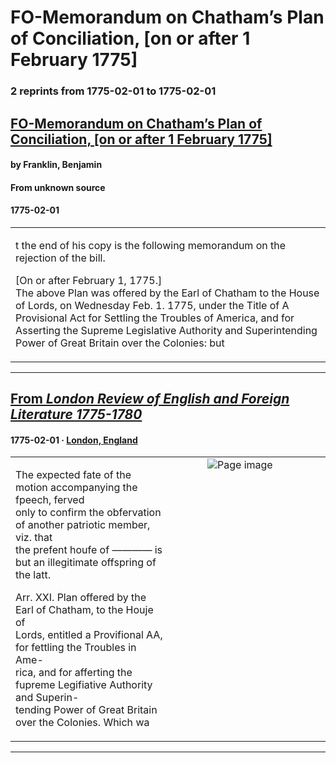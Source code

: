 
# FO-Memorandum on Chatham’s Plan of Conciliation, [on or after 1 February 1775]

### 2 reprints from 1775-02-01 to 1775-02-01

## [FO-Memorandum on Chatham’s Plan of Conciliation, [on or after 1 February 1775]](https://founders.archives.gov/documents/Franklin/01-21-02-0253)

#### by Franklin, Benjamin

#### From unknown source

#### 1775-02-01

<table style="width: 100%;"><tr><td style="width: 50%">

t the end of his copy is the following memorandum on the rejection of the bill.  
  
[On or after February 1, 1775.]  
The above Plan was offered by the Earl of Chatham to the House of Lords, on Wednesday Feb. 1. 1775, under the Title of A Provisional Act for Settling the Troubles of America, and for Asserting the Supreme Legislative Authority and Superintending Power of Great Britain over the Colonies: but
</td></tr></table>

---

## [From _London Review of English and Foreign Literature 1775-1780_](https://archive.org/details/sim_london-review-of-english-and-foreign-literature_1775-02_1/page/n72/mode/1up?view=theater)

#### 1775-02-01 &middot; [London, England](http://dbpedia.org/resource/London)

<table style="width: 100%;"><tr><td style="width: 50%">

  
  
The expected fate of the motion accompanying the fpeech, ferved  
only to confirm the obfervation of another patriotic member, viz. that  
the prefent houfe of ———— is but an illegitimate offspring of  
the latt.  
  
Arr. XXI. Plan offered by the Earl of Chatham, to the Houje of  
Lords, entitled a Provifional AA, for fettling the Troubles in Ame-  
rica, and for afferting the fupreme Legifiative Authority and Superin-  
tending Power of Great Britain over the Colonies. Which wa
</td><td style="width: 50%; max-height: 75%; margin: auto; display: block;">
<img alt="Page image" src="https://iiif.archive.org/iiif/sim_london-review-of-english-and-foreign-literature_1775-02_1&#0036;72/pct:12.677485,32.530120,68.509128,13.704819/600,/0/default.jpg"/>
</td>
</tr></table>

---

